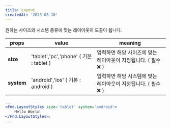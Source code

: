 ```yaml
---
title: Layout
createdAt: '2023-08-10'
---
```


원하는 사이즈와 시스템 종류에 맞는 레이아웃이 도출이 됩니다.

| props      | value                                   | meaning                                                       |
| ---------- | --------------------------------------- | ------------------------------------------------------------- |
| **size**   | 'tablet','pc','phone' ( 기본 : tablet ) | 입력하면 해당 사이즈에 맞는 레이아웃이 지정됩니다. ( 필수❌ ) |
| **system** | 'android','ios' ( 기본 : android )      | 입력하면 해당 시스템에 맞는 레이아웃이 지정됩니다. ( 필수❌ ) |

```jsx
...
<Fnd.LayoutStyles size='tablet' system='android'>
    Hello World
</Fnd.LayoutStyles>;
...
```
